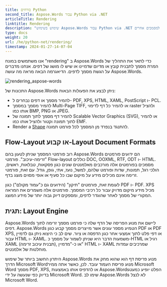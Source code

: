 ```yaml
---
title: בורחים Python
second_title: Aspose.Words עבור Python via .NET
articleTitle: Rendering
linktitle: Rendering
description: "שימוש בשימוש Aspose.Words עבור Python via .NET להפוך את התכונה כדי לעצב מסמך עיכוב זרימה לתוך דפים ולהפוך מסמך כזה או דפים נבחרים למסמכים אחרים (PDF, HTML, HTML, XPS, וכו ') או תמונות (TIFF, PNG, SVG וכו ') פורמטים לצפייה, המרות נוספות, או הדפסה."
type: docs
weight: 20
url: /he/python-net/rendering/
timestamp: 2024-01-27-14-07-04
---
```


אנו משתמשים במונח "rendering" ב Aspose.Words כדי לתאר את התהליך של המרת מסמך לתבנית קובץ או מדיום שדמיינו או שיש לו מושג של דפים. אנחנו מדברים על הגשת מסמך לדפים. הדיאגרמה הבאה מראה מה עושה Aspose.Words.

![rendering_aspose-words](/words/python-net/rendering/rendering-1.png)

התכונות של Aspose.Words ניתן לבצע את הפעולות הבאות:

- להמיר מסמך או דפים נבחרים ל- PDF, XPS, HTML, XAML, PostScript ו- PCL.
- להמיר מסמך במסמך Multi-Page TIFF, או להמיר כל דף לדימוי raster ולהציל אותו כמו BMP, PNG או JPEG.
- להמיר דף מסמך לתוך תמונה של Scalable Vector Graphics (SVG), או להמיר לתוך תמונה וקטור ולהציל אותו כמו EMF.
- Render a [Shape](https://reference.aspose.com/words/python-net/aspose.words.drawing/shape/) להתנגד בנפרד מן המסמך לכל פורמט תמונה.

## Flow-Layout או קבוע-Layout Document Formats

רוב פורמטי המסמך שניתן לטעון בהם Aspose.Words הם ידועים פורמטים "זרימה-עיכוב". פורמטי Flow-layout כוללים DOC, OOXML, RTF, ODT ו- HTML. מסמכים בפורמטים אלה מורכבים מאלמנטים שונים כגון פסקאות, טבלאות, ראשים, הולכי רגל, תמונות, שדות ופורמט שלהם, למשל, נועז, אתי, גופן, גודל. עם זאת, פורמטי זרימה אינם מכילים מידע על מיקום שבו כל סעיף או אופי מסוים מוצג בדף.

לעומת זאת, פורמטים "תיקון" (הידועים גם כ"עמוד מקולם") כגון PDF ו- PDF. XPS מכיל מידע מיקום מדויק עבור כל רכיבי המסמך. פורמטים אלה משמרים את המראה המקורי של מסמך לאחר שהוגדר לדפים, ומספקים דיוק גבוה יותר של מידע המוצג.

## תגית: Layout Engine

Aspose.Words ליישם את מנוע הפריסה של הדף שלה כי פורמט מסמך זרימה לתוך דפים. Aspose.Words הטמיע מספר עונים אשר מייצרים מסמך קבוע כגון PDF או PDF XPS, או דפי פלט לתוך אמצעי אחר כגון הדפסה או ציור. שים לב כי היצוא ניתן גם לדמיין עבור HTML ו- XAML. משמעות הדבר היא שניתן לשמור על מסמך כ-HTML רגיל או XAML (תבנית עיכוב זרימה), או כ-"מדמיין" HTML ו- XAML שמרכיבים עמדות מוחלטות של אלמנטים.

היתרון החשוב ביותר של שימוש Aspose.Words מנוע פריסת דף הוא שהוא מחק את הדרך Microsoft Wordמנוע פריסת העמוד עובד. לכן, כאשר אתה ממיר Microsoft Word מסמך PDF, XPS, או להדפיס אותו באמצעות Aspose.Wordsהפלט יופיע כמעט בדיוק כפי שנעשה על ידי Microsoft Word. שימו לב Aspose.Words לא לנצל Microsoft Word.
